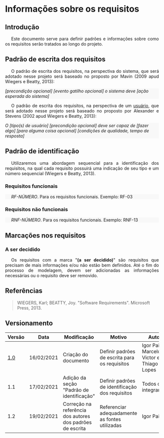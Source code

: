 # Informações sobre os requisitos

## Introdução

<p style="text-indent: 20px; text-align: justify">
Este documento serve para definir padrões e informações sobre como os requisitos serão tratados ao longo do projeto.
</p>

## Padrão de escrita dos requisitos

<p style="text-indent: 20px; text-align: justify">
O padrão de escrita dos requisitos, na perspectiva do sistema, que será adotado nesse projeto será baseado no proposto por Mavin (2009 apud Wiegers e Beatty, 2013):
</p>

<div style="background: #f8f8f8">
<i>[precondição opcional] [evento gatilho opcional] o sistema deve [ação esperada do sistema]</i>
</div>

<p style="text-indent: 20px; text-align: justify">
O padrão de escrita dos requisitos, na perspectiva de um <a href="../../lexico/#l1-usuario">usuário</a>, que será adotado nesse projeto será baseado no proposto por Alexander e Stevens (2002 apud Wiegers e Beatty, 2013):
</p>

<div style="background: #f8f8f8">
<i>O [tipo(s) de usuário] [precondição opcional] deve ser capaz de [fazer algo] [para alguma coisa opcional] [condições de qualidade, tempo de resposta]</i>
</div>

## Padrão de identificação

<p style="text-indent: 20px; text-align: justify">
Utilizaremos uma abordagem sequencial para a identificação dos requisitos, na qual cada requisito possuirá uma indicação de seu tipo e um número sequencial (Wiegers e Beatty, 2013).
</p>

### Requisitos funcionais

<p style="text-indent: 20px; background: #f8f8f8">
<em>RF-NÚMERO</em>.  Para os requisitos funcionais. Exemplo: RF-03
</p>

### Requisitos não funcionais

<p style="text-indent: 20px; background: #f8f8f8">
<em>RNF-NÚMERO</em>.  Para os requisitos funcionais. Exemplo: RNF-13
</p>

## Marcações nos requisitos

### A ser decidido

<p style="text-indent: 20px; text-align: justify">
Os requisitos com a marca "<b>(a ser decidido)</b>" são requisitos que precisam de mais informações e/ou não estão bem definidos. Até o fim do processo de modelagem, devem ser adicionadas as informações necessárias ou o requisito deve ser removido.
</p>

## Referências

>WIEGERS, Karl; BEATTY, Joy. "Software Requirements". Microsoft Press, 2013.

## Versionamento

| Versão | Data       | Modificação               | Motivo | Autor         |
| ------ | ---------- | ------------------------- | ------ | ------------- |
|  [1.0](/versoes/padroes_requisitos/1.0/)   | 16/02/2021 | Criação do documento | Definir padrões de escrita para os requisitos | Igor Paiva, Marcelo Victor e Thiago Lopes |
|  1.1   | 17/02/2021 | Adição da seção "Padrão de identificação" | Definir padrões de identificação dos requisitos | Todos os integrantes |
|  1.2   | 19/02/2021 | Correção na referência dos autores dos padrões de escrita | Referenciar adequadamente as fontes utilizadas | Igor Paiva |
